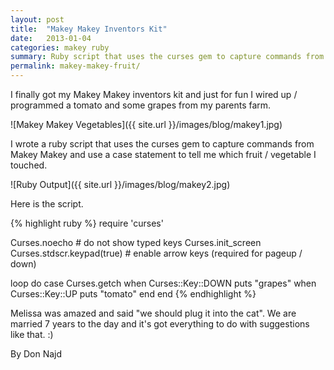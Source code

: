 ```yaml
---
layout: post
title:  "Makey Makey Inventors Kit"
date:   2013-01-04
categories: makey ruby
summary: Ruby script that uses the curses gem to capture commands from Makey Makey and use a case statement to tell me which fruit / vegetable I touched
permalink: makey-makey-fruit/
---
```


I finally got my Makey Makey inventors kit and just for fun I wired up / programmed a tomato and some grapes from my parents farm. 

![Makey Makey Vegetables]({{ site.url }}/images/blog/makey1.jpg)

I wrote a ruby script that uses the curses gem to capture commands from Makey Makey and use a case statement to tell me which fruit / vegetable I touched.

![Ruby Output]({{ site.url }}/images/blog/makey2.jpg)

Here is the script.

{% highlight ruby %}
require 'curses'

Curses.noecho # do not show typed keys
Curses.init_screen
Curses.stdscr.keypad(true) # enable arrow keys (required for pageup / down)

loop do
  case Curses.getch
  when Curses::Key::DOWN
	puts "grapes"
  when Curses::Key::UP
	puts "tomato"
  end
end
{% endhighlight %}

Melissa was amazed and said "we should plug it into the cat". We are married 7 years to the day and it's got everything to do with suggestions like that. :)

By Don Najd